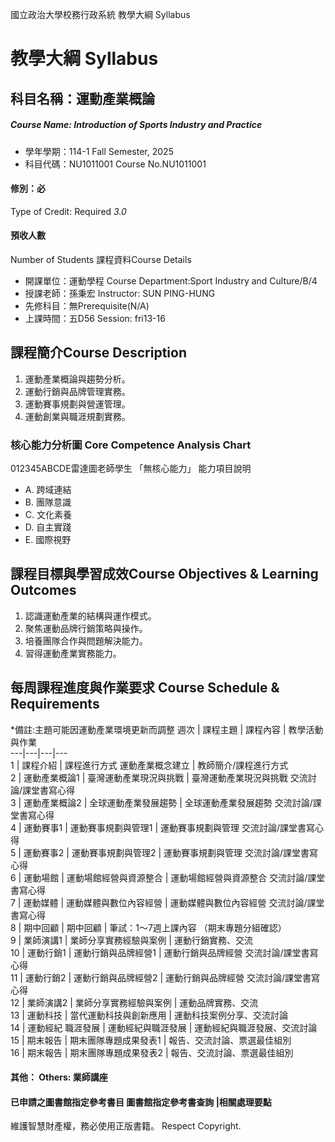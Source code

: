 國立政治大學校務行政系統 教學大綱 Syllabus
# 教學大綱 Syllabus
##  科目名稱：運動產業概論
#####  Course Name: Introduction of Sports Industry and Practice
  * 學年學期：114-1 Fall Semester, 2025 
  * 科目代碼：NU1011001 Course No.NU1011001
#### 修別：必
Type of Credit: Required 
_3.0_
#### 預收人數
Number of Students
課程資料Course Details
  * 開課單位：運動學程 Course Department:Sport Industry and Culture/B/4 
  * 授課老師：孫秉宏 Instructor: SUN PING-HUNG 
  * 先修科目：無Prerequisite(N/A)
  * 上課時間：五D56 Session: fri13-16
##  課程簡介Course Description
  1. 運動產業概論與趨勢分析。
  2. 運動行銷與品牌管理實務。
  3. 運動賽事規劃與營運管理。
  4. 運動創業與職涯規劃實務。
###  核心能力分析圖 Core Competence Analysis Chart
012345ABCDE雷達圖老師學生
「無核心能力」 
能力項目說明
  * A. 跨域連結
  * B. 團隊意識
  * C. 文化素養
  * D. 自主實踐
  * E. 國際視野
##  課程目標與學習成效Course Objectives & Learning Outcomes 
  1. 認識運動產業的結構與運作模式。
  2. 聚焦運動品牌行銷策略與操作。
  3. 培養團隊合作與問題解決能力。
  4. 習得運動產業實務能力。
##  每周課程進度與作業要求 Course Schedule & Requirements
*備註:主題可能因運動產業環境更新而調整
週次 |  課程主題 |  課程內容 |  教學活動與作業  
---|---|---|---  
1 |  課程介紹 |  課程進行方式 運動產業概念建立 |  教師簡介/課程進行方式  
2 |  運動產業概論1 |  臺灣運動產業現況與挑戰 |  臺灣運動產業現況與挑戰 交流討論/課堂書寫心得  
3 |  運動產業概論2 |  全球運動產業發展趨勢 |  全球運動產業發展趨勢 交流討論/課堂書寫心得  
4 |  運動賽事1 |  運動賽事規劃與管理1 |  運動賽事規劃與管理 交流討論/課堂書寫心得  
5 |  運動賽事2 |  運動賽事規劃與管理2 |  運動賽事規劃與管理 交流討論/課堂書寫心得  
6 |  運動場館 |  運動場館經營與資源整合 |  運動場館經營與資源整合 交流討論/課堂書寫心得  
7 |  運動媒體 |  運動媒體與數位內容經營 |  運動媒體與數位內容經營 交流討論/課堂書寫心得  
8 |  期中回顧 |  期中回顧 |  筆試：1～7週上課內容 （期末專題分組確認）  
9 |  業師演講1 |  業師分享實務經驗與案例 |  運動行銷實務、交流  
10 |  運動行銷1 |  運動行銷與品牌經營1 |  運動行銷與品牌經營 交流討論/課堂書寫心得  
11 |  運動行銷2 |  運動行銷與品牌經營2 |  運動行銷與品牌經營 交流討論/課堂書寫心得  
12 |  業師演講2 |  業師分享實務經驗與案例 |  運動品牌實務、交流  
13 |  運動科技 |  當代運動科技與創新應用 |  運動科技案例分享、交流討論  
14 |  運動經紀 職涯發展 |  運動經紀與職涯發展 |  運動經紀與職涯發展、交流討論  
15 |  期末報告 |  期末團隊專題成果發表1 |  報告、交流討論、票選最佳組別  
16 |  期末報告 |  期末團隊專題成果發表2 |  報告、交流討論、票選最佳組別  
####  其他： Others: 業師講座 
####  已申請之圖書館指定參考書目  圖書館指定參考書查詢 |相關處理要點
維護智慧財產權，務必使用正版書籍。 Respect Copyright.